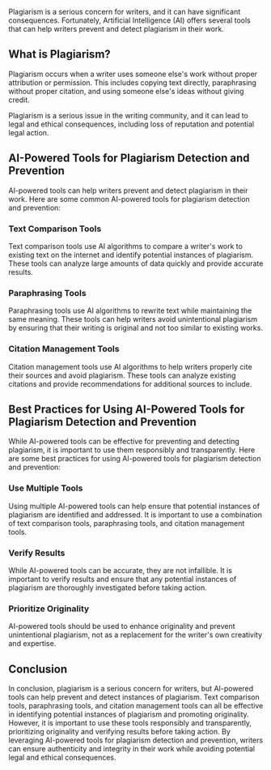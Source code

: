 
Plagiarism is a serious concern for writers, and it can have significant consequences. Fortunately, Artificial Intelligence (AI) offers several tools that can help writers prevent and detect plagiarism in their work.

What is Plagiarism?
-------------------

Plagiarism occurs when a writer uses someone else's work without proper attribution or permission. This includes copying text directly, paraphrasing without proper citation, and using someone else's ideas without giving credit.

Plagiarism is a serious issue in the writing community, and it can lead to legal and ethical consequences, including loss of reputation and potential legal action.

AI-Powered Tools for Plagiarism Detection and Prevention
--------------------------------------------------------

AI-powered tools can help writers prevent and detect plagiarism in their work. Here are some common AI-powered tools for plagiarism detection and prevention:

### Text Comparison Tools

Text comparison tools use AI algorithms to compare a writer's work to existing text on the internet and identify potential instances of plagiarism. These tools can analyze large amounts of data quickly and provide accurate results.

### Paraphrasing Tools

Paraphrasing tools use AI algorithms to rewrite text while maintaining the same meaning. These tools can help writers avoid unintentional plagiarism by ensuring that their writing is original and not too similar to existing works.

### Citation Management Tools

Citation management tools use AI algorithms to help writers properly cite their sources and avoid plagiarism. These tools can analyze existing citations and provide recommendations for additional sources to include.

Best Practices for Using AI-Powered Tools for Plagiarism Detection and Prevention
---------------------------------------------------------------------------------

While AI-powered tools can be effective for preventing and detecting plagiarism, it is important to use them responsibly and transparently. Here are some best practices for using AI-powered tools for plagiarism detection and prevention:

### Use Multiple Tools

Using multiple AI-powered tools can help ensure that potential instances of plagiarism are identified and addressed. It is important to use a combination of text comparison tools, paraphrasing tools, and citation management tools.

### Verify Results

While AI-powered tools can be accurate, they are not infallible. It is important to verify results and ensure that any potential instances of plagiarism are thoroughly investigated before taking action.

### Prioritize Originality

AI-powered tools should be used to enhance originality and prevent unintentional plagiarism, not as a replacement for the writer's own creativity and expertise.

Conclusion
----------

In conclusion, plagiarism is a serious concern for writers, but AI-powered tools can help prevent and detect instances of plagiarism. Text comparison tools, paraphrasing tools, and citation management tools can all be effective in identifying potential instances of plagiarism and promoting originality. However, it is important to use these tools responsibly and transparently, prioritizing originality and verifying results before taking action. By leveraging AI-powered tools for plagiarism detection and prevention, writers can ensure authenticity and integrity in their work while avoiding potential legal and ethical consequences.

